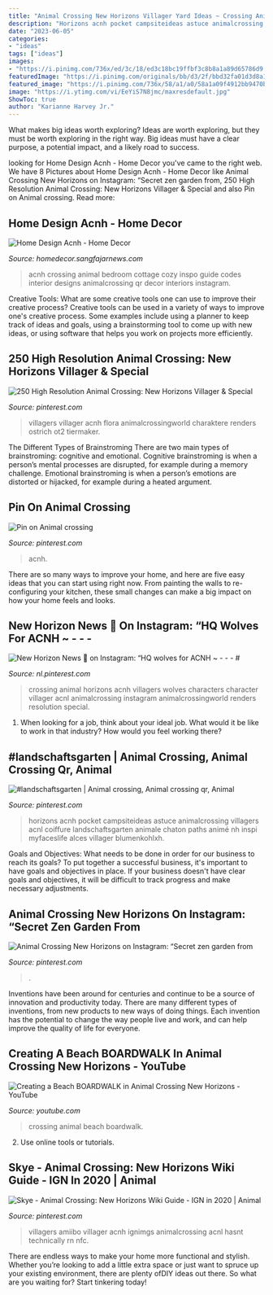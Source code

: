 ```yaml
---
title: "Animal Crossing New Horizons Villager Yard Ideas ~ Crossing Animal Horizons Acnh Villagers Wolves Characters Character Villager Acnl Animalcrossing Instagram Animalcrossingworld Renders Resolution Special"
description: "Horizons acnh pocket campsiteideas astuce animalcrossing villagers acnl coiffure landschaftsgarten animale chaton paths animé nh inspi myfaceslife alces villager blumenkohlxh"
date: "2023-06-05"
categories:
- "ideas"
tags: ["ideas"]
images:
- "https://i.pinimg.com/736x/ed/3c/18/ed3c18bc19ffbf3c8b8a1a89d65786d9.jpg"
featuredImage: "https://i.pinimg.com/originals/bb/d3/2f/bbd32fa01d3d8a1752821117b720a73b.jpg"
featured_image: "https://i.pinimg.com/736x/58/a1/a0/58a1a09f4912bb9470b6d0498a3bd218.jpg"
image: "https://i.ytimg.com/vi/EeYiS7N8jmc/maxresdefault.jpg"
ShowToc: true
author: "Karianne Harvey Jr."
---
```



What makes big ideas worth exploring?
Ideas are worth exploring, but they must be worth exploring in the right way. Big ideas must have a clear purpose, a potential impact, and a likely road to success.

	

		
looking for Home Design Acnh - Home Decor you've came to the right web. We have 8 Pictures about Home Design Acnh - Home Decor like Animal Crossing New Horizons on Instagram: “Secret zen garden from, 250 High Resolution Animal Crossing: New Horizons Villager &amp; Special and also Pin on Animal crossing. Read more:
		
    
## Home Design Acnh - Home Decor

<img loading=lazy src="https://i.pinimg.com/originals/3d/3a/6b/3d3a6b0fbdc1e9ab63a3db9101ebca14.png" onerror="this.onerror=null;this.src='https://tse1.mm.bing.net/th?id=OIP.yCtx-TBcQW-HgLiYx80NTwHaEK&amp;pid=15.1';" alt="Home Design Acnh - Home Decor">

_Source: homedecor.sangfajarnews.com_

>acnh crossing animal bedroom cottage cozy inspo guide codes interior designs animalcrossing qr decor interiors instagram. 

	

Creative Tools: What are some creative tools one can use to improve their creative process?
Creative tools can be used in a variety of ways to improve one's creative process. Some examples include using a planner to keep track of ideas and goals, using a brainstorming tool to come up with new ideas, or using software that helps you work on projects more efficiently.

    
## 250 High Resolution Animal Crossing: New Horizons Villager &amp; Special

<img loading=lazy src="https://i.pinimg.com/736x/49/b2/2f/49b22f4915a43c8a756850f71def4b19.jpg" onerror="this.onerror=null;this.src='https://tse3.mm.bing.net/th?id=OIP.e1_M93SHnC-HDlce2THvewHaHa&amp;pid=15.1';" alt="250 High Resolution Animal Crossing: New Horizons Villager &amp; Special">

_Source: pinterest.com_

>villagers villager acnh flora animalcrossingworld charaktere renders ostrich ot2 tiermaker. 

	

The Different Types of Brainstroming
There are two main types of brainstroming: cognitive and emotional. Cognitive brainstroming is when a person’s mental processes are disrupted, for example during a memory challenge. Emotional brainstroming is when a person’s emotions are distorted or hijacked, for example during a heated argument.

    
## Pin On Animal Crossing

<img loading=lazy src="https://i.pinimg.com/736x/ed/3c/18/ed3c18bc19ffbf3c8b8a1a89d65786d9.jpg" onerror="this.onerror=null;this.src='https://tse4.mm.bing.net/th?id=OIP.nf4GAKXceCwtMSe89C0HQAHaEX&amp;pid=15.1';" alt="Pin on Animal crossing">

_Source: pinterest.com_

>acnh. 

	

There are so many ways to improve your home, and here are five easy ideas that you can start using right now. From painting the walls to re-configuring your kitchen, these small changes can make a big impact on how your home feels and looks.

    
## New Horizon News 💌 On Instagram: “HQ Wolves For ACNH ~ - - - #

<img loading=lazy src="https://i.pinimg.com/736x/5b/a6/c1/5ba6c153d6facf131b50d4d3845ce82b.jpg" onerror="this.onerror=null;this.src='https://tse2.mm.bing.net/th?id=OIP.3TBjlfrsHZ4M6ur_tSW50wHaHa&amp;pid=15.1';" alt="New Horizon News 💌 on Instagram: “HQ wolves for ACNH ~ - - - #">

_Source: nl.pinterest.com_

>crossing animal horizons acnh villagers wolves characters character villager acnl animalcrossing instagram animalcrossingworld renders resolution special. 

	

1) When looking for a job, think about your ideal job. What would it be like to work in that industry? How would you feel working there?

    
## #landschaftsgarten | Animal Crossing, Animal Crossing Qr, Animal

<img loading=lazy src="https://i.pinimg.com/originals/bb/d3/2f/bbd32fa01d3d8a1752821117b720a73b.jpg" onerror="this.onerror=null;this.src='https://tse4.mm.bing.net/th?id=OIP.ZdKXNHABJkkXcqE4TQuj7wHaHc&amp;pid=15.1';" alt="#landschaftsgarten | Animal crossing, Animal crossing qr, Animal">

_Source: pinterest.com_

>horizons acnh pocket campsiteideas astuce animalcrossing villagers acnl coiffure landschaftsgarten animale chaton paths animé nh inspi myfaceslife alces villager blumenkohlxh. 

	

Goals and Objectives: What needs to be done in order for our business to reach its goals?
To put together a successful business, it's important to have goals and objectives in place. If your business doesn't have clear goals and objectives, it will be difficult to track progress and make necessary adjustments.

    
## Animal Crossing New Horizons On Instagram: “Secret Zen Garden From

<img loading=lazy src="https://i.pinimg.com/736x/ae/9a/d5/ae9ad58182a907206b1688738ea8750f.jpg" onerror="this.onerror=null;this.src='https://tse2.mm.bing.net/th?id=OIP.iQ-fx3sqFotQvK2y7GlePgHaEK&amp;pid=15.1';" alt="Animal Crossing New Horizons on Instagram: “Secret zen garden from">

_Source: pinterest.com_

>. 

	

Inventions have been around for centuries and continue to be a source of innovation and productivity today. There are many different types of inventions, from new products to new ways of doing things. Each invention has the potential to change the way people live and work, and can help improve the quality of life for everyone.

    
## Creating A Beach BOARDWALK In Animal Crossing New Horizons - YouTube

<img loading=lazy src="https://i.ytimg.com/vi/EeYiS7N8jmc/maxresdefault.jpg" onerror="this.onerror=null;this.src='https://tse2.mm.bing.net/th?id=OIP.2XjY0NhxvBAKekA2VBsvIwHaEK&amp;pid=15.1';" alt="Creating a Beach BOARDWALK in Animal Crossing New Horizons - YouTube">

_Source: youtube.com_

>crossing animal beach boardwalk. 

	

2. Use online tools or tutorials.

    
## Skye - Animal Crossing: New Horizons Wiki Guide - IGN In 2020 | Animal

<img loading=lazy src="https://i.pinimg.com/736x/58/a1/a0/58a1a09f4912bb9470b6d0498a3bd218.jpg" onerror="this.onerror=null;this.src='https://tse4.mm.bing.net/th?id=OIP.jUcY2s1rtrucEEOT_CqEIwAAAA&amp;pid=15.1';" alt="Skye - Animal Crossing: New Horizons Wiki Guide - IGN in 2020 | Animal">

_Source: pinterest.com_

>villagers amiibo villager acnh ignimgs animalcrossing acnl hasnt technically rn nfc. 

	

There are endless ways to make your home more functional and stylish. Whether you’re looking to add a little extra space or just want to spruce up your existing environment, there are plenty ofDIY ideas out there. So what are you waiting for? Start tinkering today!

